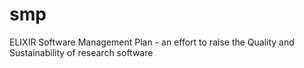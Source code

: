 # smp
ELIXIR Software Management Plan - an effort to raise the Quality and Sustainability of research software
